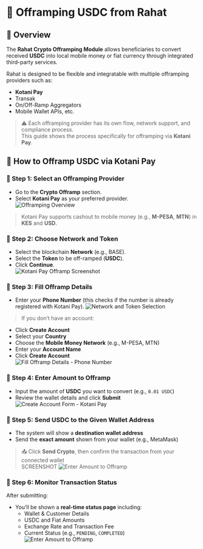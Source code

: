 # 💸 Offramping USDC from Rahat

## 🧩 Overview
The **Rahat Crypto Offramping Module** allows beneficiaries to convert received **USDC** into local mobile money or fiat currency through integrated third-party services.

Rahat is designed to be flexible and integratable with multiple offramping providers such as:
- **Kotani Pay**
- Transak
- On/Off-Ramp Aggregators
- Mobile Wallet APIs, etc.

> ⚠️ Each offramping provider has its own flow, network support, and compliance process.  
This guide shows the process specifically for offramping via **Kotani Pay**.

## 🚀 How to Offramp USDC via Kotani Pay

### 🔹 Step 1: Select an Offramping Provider
- Go to the **Crypto Offramp** section.
- Select **Kotani Pay** as your preferred provider.  
![Offramping Overview](https://assets.rumsan.net/rahat/crypto-offramp.png)


> Kotani Pay supports cashout to mobile money (e.g., **M-PESA**, **MTN**) in **KES** and **USD**.

### 🔹 Step 2: Choose Network and Token
- Select the blockchain **Network** (e.g., BASE).
- Select the **Token** to be off-ramped (**USDC**).
- Click **Continue**.  
 ![Kotani Pay Offramp Screenshot](https://assets.rumsan.net/rahat/screenshot-2025-07-07-at-3.53.57-pm.png)


### 🔹 Step 3: Fill Offramp Details
- Enter your **Phone Number** (this checks if the number is already registered with Kotani Pay).
  ![Network and Token Selection](https://assets.rumsan.net/rahat/screenshot-2025-07-07-at-3.54.10-pm.png)


> If you don’t have an account:
- Click **Create Account**
- Select your **Country**
- Choose the **Mobile Money Network** (e.g., M-PESA, MTN)
- Enter your **Account Name**
- Click **Create Account**  
![Fill Offramp Details - Phone Number](https://assets.rumsan.net/rahat/screenshot-2025-07-07-at-3.55.30-pm.png)


### 🔹 Step 4: Enter Amount to Offramp
- Input the amount of **USDC** you want to convert (e.g., `0.01 USDC`)
- Review the wallet details and click **Submit**  
![Create Account Form - Kotani Pay](https://assets.rumsan.net/rahat/screenshot-2025-07-07-at-3.58.10-pm.png)

### 🔹 Step 5: Send USDC to the Given Wallet Address
- The system will show a **destination wallet address**
- Send the **exact amount** shown from your wallet (e.g., MetaMask)

> 📤 Click **Send Crypto**, then confirm the transaction from your connected wallet  
SCREENSHOT
![Enter Amount to Offramp](https://assets.rumsan.net/rahat/screenshot-2025-07-07-at-3.59.20-pm.png)

### 🔹 Step 6: Monitor Transaction Status
After submitting:
- You’ll be shown a **real-time status page** including:
  - Wallet & Customer Details  
  - USDC and Fiat Amounts  
  - Exchange Rate and Transaction Fee  
  - Current Status (e.g., `PENDING`, `COMPLETED`)  
![Enter Amount to Offramp](https://assets.rumsan.net/rahat/screenshot-2025-07-07-at-3.59.20-pm.png)


